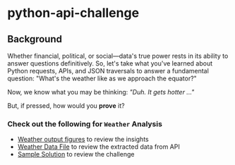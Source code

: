 # python-api-challenge

## Background

Whether financial, political, or social&mdash;data's true power rests in its ability to answer questions definitively. So, let's take what you've learned about Python requests, APIs, and JSON traversals to answer a fundamental question: "What's the weather like as we approach the equator?"

Now, we know what you may be thinking: _"Duh. It gets hotter ..."_

But, if pressed, how would you **prove** it?

### Check out the following for ```Weather``` Analysis
* [Weather output figures](WeatherPy/Images) to review the insights
* [Weather Data File](WeatherPy/OutputFiles) to review the extracted data from API
* [Sample Solution](WeatherPy/WeatherPy.ipynb) to review the challenge


